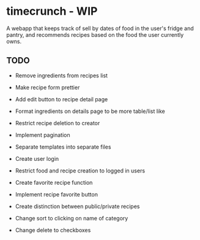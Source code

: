 # timecrunch - WIP

A webapp that keeps track of sell by dates of food in the user's fridge and pantry, and recommends recipes based on the food the user currently owns.

## TODO

* Remove ingredients from recipes list

* Make recipe form prettier

* Add edit button to recipe detail page

* Format ingredients on details page to be more table/list like

* Restrict recipe deletion to creator

* Implement pagination

* Separate templates into separate files

* Create user login

* Restrict food and recipe creation to logged in users

* Create favorite recipe function

* Implement recipe favorite button

* Create distinction between public/private recipes

* Change sort to clicking on name of category

* Change delete to checkboxes